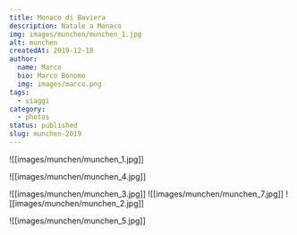 ```yaml
---
title: Monaco di Baviera
description: Natale a Monaco
img: images/munchen/munchen_1.jpg
alt: munchen
createdAt: 2019-12-10
author:
  name: Marco
  bio: Marco Bonomo
  img: images/marco.png
tags:
  - viaggi
category:
  - photos
status: published
slug: munchen-2019
---
```


![[images/munchen/munchen_1.jpg]]

![[images/munchen/munchen_4.jpg]]

![[images/munchen/munchen_3.jpg]]
![[images/munchen/munchen_7.jpg]]
![[images/munchen/munchen_2.jpg]]

![[images/munchen/munchen_5.jpg]]


